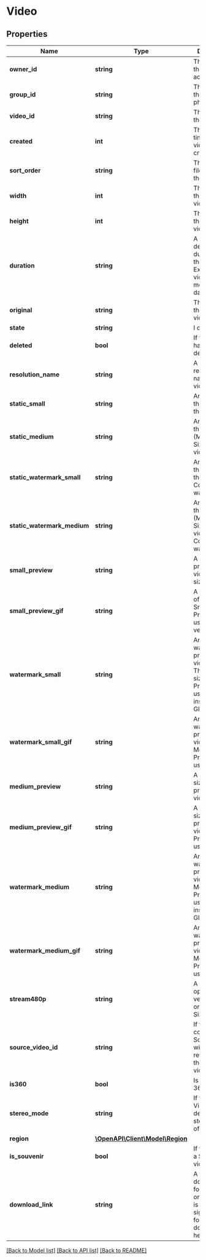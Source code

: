 # Video

## Properties
Name | Type | Description | Notes
------------ | ------------- | ------------- | -------------
**owner_id** | **string** | The UUID of the owning account. | 
**group_id** | **string** | The UUID of the group this photo is in. | 
**video_id** | **string** | The UUID of the video | 
**created** | **int** | The unix timestamp this video was created. | 
**sort_order** | **string** | The original filename of the video. | 
**width** | **int** | The Width of the original video | 
**height** | **int** | The Height of the original video | 
**duration** | **string** | A string describing the duration of the video. Extract from video metadata data. | 
**original** | **string** | The path to the original video. | [optional] 
**state** | **string** | I don&#39;t know? | [optional] 
**deleted** | **bool** | If this video has been deleted or not | [optional] 
**resolution_name** | **string** | A human readable name for this video. | [optional] 
**static_small** | **string** | An image thumbnail of the video. | [optional] 
**static_medium** | **string** | An image thumbnail (Medium Sized) of the video. | [optional] 
**static_watermark_small** | **string** | An image thumbnail of the video. Contains a watermark. | [optional] 
**static_watermark_medium** | **string** | An image thumbnail (Medium Sized) of the video. Contains a watermark. | [optional] 
**small_preview** | **string** | A MP4 preview of the video. Small sized. | [optional] 
**small_preview_gif** | **string** | A GIF preview of the video. Small sized. Preferabbly use the MP4 version | [optional] 
**watermark_small** | **string** | An MP4 watermarked preview of the video. Thumbnail sized. Preferabbly use this instead of a GIF. | [optional] 
**watermark_small_gif** | **string** | An GIF watermarked preview of the video. Medium sized. Preferabbly use the MP4. | [optional] 
**medium_preview** | **string** | A Medium sized MP4 preview of the video. | [optional] 
**medium_preview_gif** | **string** | A Medium sized GIF preview of the video. Preferabbly use the MP4 | [optional] 
**watermark_medium** | **string** | An MP4 watermarked preview of the video. Medium sized. Preferabbly use this instead of a GIF. | [optional] 
**watermark_medium_gif** | **string** | An GIF watermarked preview of the video. Medium sized. Preferabbly use the MP4. | [optional] 
**stream480p** | **string** | A stream optimized version of the original video. Sized at 480p. | [optional] 
**source_video_id** | **string** | If this is a copied video, SourceVideoId will hold a reference to the original video. | [optional] 
**is360** | **bool** | Is this Video a 360 Video | [optional] 
**stereo_mode** | **string** | If this is a 360 Video, this will describe the stereo mode of it. | [optional] 
**region** | [**\OpenAPI\Client\Model\Region**](Region.md) |  | [optional] 
**is_souvenir** | **bool** | If this video is a Souvenir video. | [optional] 
**download_link** | **string** | A time limited download link for the original. This is a pre-signed url that forces the download header on S3. | [optional] 

[[Back to Model list]](../README.md#documentation-for-models) [[Back to API list]](../README.md#documentation-for-api-endpoints) [[Back to README]](../README.md)


